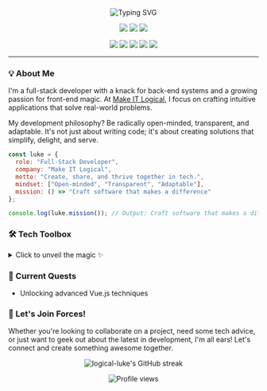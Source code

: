 <div align="center">
  <img src="https://readme-typing-svg.herokuapp.com?font=Fira+Code&pause=1000&color=2E9EFF&center=true&vCenter=true&width=435&lines=Hello%2C+I'm+Luke+Ziaja;Full-stack+Developer;Problem+Solver;Tech+Enthusiast" alt="Typing SVG" />
</div>

<p align="center">
  <a href="https://www.linkedin.com/in/logical-luke/"><img src="https://img.shields.io/badge/-Luke_Ziaja-0077B5?style=for-the-badge&logo=Linkedin&logoColor=white"/></a>
  <a href="https://github.com/logical-luke"><img src="https://img.shields.io/github/followers/logical-luke.svg?style=for-the-badge&logo=github&labelColor=0D1117&color=2E9EFF"/></a>
  <a href="https://makeitlogical.io"><img src="https://img.shields.io/badge/Make_IT_Logical-2E9EFF?style=for-the-badge&logo=safari&logoColor=white"/></a>
</p>

<p align="center">
  <img src="https://img.shields.io/badge/NodeJs-339933?style=flat-square&logo=node.js&logoColor=white"/>
  <img src="https://img.shields.io/badge/PHP-777BB4?style=flat-square&logo=php&logoColor=white"/>
  <img src="https://img.shields.io/badge/Python-3776AB?style=flat-square&logo=python&logoColor=white"/>
  <img src="https://img.shields.io/badge/Vue.js-4FC08D?style=flat-square&logo=vue.js&logoColor=white"/>
  <img src="https://img.shields.io/badge/TypeScript-3178C6?style=flat-square&logo=typescript&logoColor=white"/>
</p>

---

### 💡 About Me

I'm a full-stack developer with a knack for back-end systems and a growing passion for front-end magic. 
At [Make IT Logical](https://makeitlogical.io), I focus on crafting intuitive applications that solve real-world problems.

My development philosophy? Be radically open-minded, transparent, and adaptable. 
It's not just about writing code; it's about creating solutions that simplify, delight, and serve.

```javascript
const luke = {
  role: "Full-Stack Developer",
  company: "Make IT Logical",
  motto: "Create, share, and thrive together in tech.",
  mindset: ["Open-minded", "Transparent", "Adaptable"],
  mission: () => "Craft software that makes a difference"
};

console.log(luke.mission()); // Output: Craft software that makes a difference
```

### 🛠️ Tech Toolbox

<details>
<summary>Click to unveil the magic ✨</summary>

#### 💻 Languages & Frameworks
- PHP (Symfony)
- JavaScript/TypeScript (Vue.js, Express.js)
- Python
- Java

#### 🗄️ Data Sorcery
- SQL, ElasticSearch, MongoDB, Redis

#### 🚀 DevOps & Wizardry Tools
- Docker, AWS, GCP
- Git, GitHub Pipelines, Jenkins
- JetBrains IDEs, Grafana, ELK Stack
- Sentry, BugSnag, Cypress

#### 🌐 Other Enchantments
- Linux, Nginx
- Kafka, RabbitMQ
- REST, Design Patterns
</details>

### 🌱 Current Quests

- Unlocking advanced Vue.js techniques

### 🤝 Let's Join Forces!

Whether you're looking to collaborate on a project, need some tech advice, or just want to geek out about the latest in development, I'm all ears! Let's connect and create something awesome together.

<div align="center">
  <img src="https://github-readme-streak-stats.herokuapp.com/?user=logical-luke&theme=tokyonight" alt="logical-luke's GitHub streak"/>
</div>

<p align="center">
  <img src="https://komarev.com/ghpvc/?username=logical-luke&color=2E9EFF&style=flat-square" alt="Profile views">
</p>
